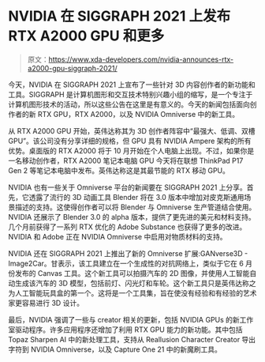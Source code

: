 # NVIDIA 在 SIGGRAPH 2021 上发布 RTX A2000 GPU 和更多

> 原文：<https://www.xda-developers.com/nvidia-announces-rtx-a2000-gpu-siggraph-2021/>

今天，NVIDIA 在 SIGGRAPH 2021 上宣布了一些针对 3D 内容创作者的新功能和工具。SIGGRAPH 是计算机图形和交互技术特别兴趣小组的缩写，是一个专注于计算机图形技术的活动，所以这些公告在这里是有意义的。今天的新闻包括面向创作者的新 RTX GPU，RTX A2000，以及 NVIDIA Omniverse 中的新工具。

从 RTX A2000 GPU 开始，英伟达称其为 3D 创作者阵容中“最强大、低调、双槽 GPU”。该公司没有分享详细的规格，但 GPU 具有 NVIDIA Ampere 架构的所有优势。桌面版的 RTX A2000 将于 10 月开始在个人电脑上出现。不过，如果你是一名移动创作者，RTX A2000 笔记本电脑 GPU 今天将在联想 ThinkPad P17 Gen 2 等笔记本电脑中发布。英伟达称这是其最节能的 RTX 移动 GPU。

NVIDIA 也有一些关于 Omniverse 平台的新闻要在 SIGGRAPH 2021 上分享。首先，它透露了流行的 3D 动画工具 Blender 将在 3.0 版本中增加对皮克斯通用场景描述的支持。这使得创作者可以将 Blender 与 Omniverse 生产管道结合使用。NVIDIA 还展示了 Blender 3.0 的 alpha 版本，提供了更先进的美元和材料支持。几个月前获得了一系列 RTX 优化的 Adobe Substance 也获得了更多的改进。NVIDIA 和 Adobe 正在 NVIDIA Omniverse 中启用对物质材料的支持。

NVIDIA 还在 SIGGRAPH 2021 上推出了新的 Omniverse 扩展:GANverse3D - Image2Car。甘表示，该工具建立在一个生成性的对抗网络上，类似于它在 6 月份发布的 Canvas 工具。这个新工具可以拍摄汽车的 2D 图像，并使用人工智能自动生成该汽车的 3D 模型，包括前灯、闪光灯和车轮。这个新工具只是英伟达称之为人工智能玩具盒的第一个。这将是一个工具集，旨在使没有经验和有经验的艺术家更容易进行 3D 设计。

最后，NVIDIA 强调了一些与 creator 相关的更新，包括 NVIDIA GPUs 的新工作室驱动程序。许多应用程序还增加了利用 RTX GPU 能力的新功能。其中包括 Topaz Sharpen AI 中的新处理工具，支持从 Reallusion Character Creator 导出字符到 NVIDIA Omniverse，以及 Capture One 21 中的新魔刷工具。